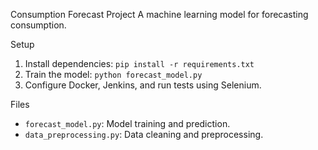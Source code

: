  Consumption Forecast Project
A machine learning model for forecasting consumption.

 Setup
1. Install dependencies: `pip install -r requirements.txt`
2. Train the model: `python forecast_model.py`
3. Configure Docker, Jenkins, and run tests using Selenium.


 Files
- `forecast_model.py`: Model training and prediction.
- `data_preprocessing.py`: Data cleaning and preprocessing.